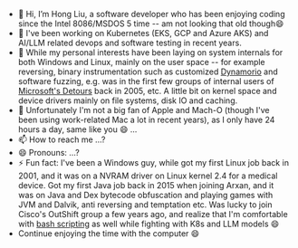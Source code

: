 - 👋 Hi, I’m Hong Liu, a software developer who has been enjoying coding since the Intel 8086/MSDOS 5 time -- am not looking that old though😄
- 👀 I've been working on Kubernetes (EKS, GCP and Azure AKS) and AI/LLM related devops and software testing in recent years.
- 🌱 While my personal interests have been laying on system internals for both Windows and Linux, mainly on the user space -- for example reversing, binary instrumentation such as customized [Dynamorio](https://dynamorio.org/) and software fuzzing, e.g. was in the first few groups of internal users of [Microsoft's Detours](https://github.com/microsoft/Detours) back in 2005, etc. A little bit on kernel space and device drivers mainly on file systems, disk IO and caching.
- 💞️ Unfortunately I'm not a big fan of Apple and Mach-O (though I've been using work-related Mac a lot in recent years), as I only have 24 hours a day, same like you 😄 ...
- 📫 How to reach me ...?
- 😄 Pronouns: ...?
- ⚡ Fun fact: I've been a Windows guy, while got my first Linux job back in 2001, and it was on a NVRAM driver on Linux kernel 2.4 for a medical device. Got my first Java job back in 2015 when joining Arxan, and it was on Java and Dex bytecode obfuscation and playing games with JVM and Dalvik, anti reversing and temptation etc. Was lucky to join Cisco's OutShift group a few years ago, and realize that I'm comfortable with [bash scripting](https://github.com/bookworm6914/public-shared/tree/main/mac_linux) as well while fighting with K8s and LLM models 😄
- Continue enjoying the time with the computer 😄

<!---
bookworm6914/bookworm6914 is a ✨ special ✨ repository because its `README.md` (this file) appears on your GitHub profile.
You can click the Preview link to take a look at your changes.
--->
